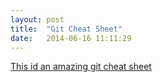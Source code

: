 ```yaml
---
layout: post
title:  "Git Cheat Sheet"
date:   2014-06-16 11:11:29
---
```


<a href="http://ndpsoftware.com/git-cheatsheet.html" >This id an amazing git cheat sheet</a>


[jekyll-gh]: https://github.com/jekyll/jekyll
[jekyll]:    http://jekyllrb.com
